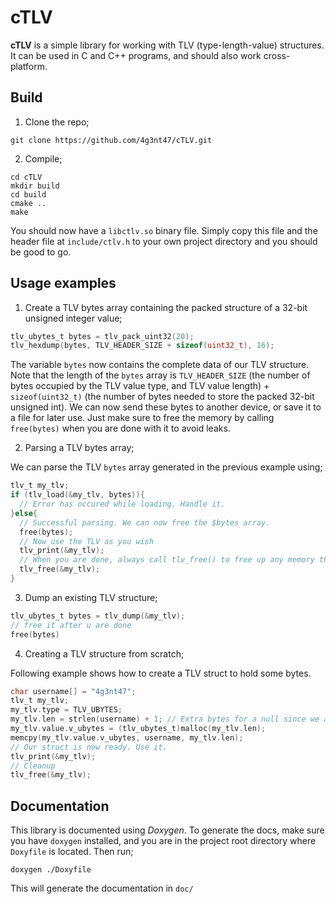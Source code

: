 # cTLV

**cTLV** is a simple library for working with TLV (type-length-value) structures. It can be used in C and C++ programs, and should also work cross-platform.

## Build

1. Clone the repo;

```shell
git clone https://github.com/4g3nt47/cTLV.git
```

2. Compile;

```shell
cd cTLV
mkdir build
cd build
cmake ..
make
```

You should now have a `libctlv.so` binary file. Simply copy this file and the header file at `include/ctlv.h` to your own project directory and you should be good to go.

## Usage examples

1. Create a TLV bytes array containing the packed structure of a 32-bit unsigned integer value;

```c
tlv_ubytes_t bytes = tlv_pack_uint32(20);
tlv_hexdump(bytes, TLV_HEADER_SIZE + sizeof(uint32_t), 16);
```

The variable `bytes` now contains the complete data of our TLV structure. Note that the length of the `bytes` array is `TLV_HEADER_SIZE` (the number of bytes occupied by the TLV value type, and TLV value length) + `sizeof(uint32_t)` (the number of bytes needed to store the packed 32-bit unsigned int). We can now send these bytes to another device, or save it to a file for later use. Just make sure to free the memory by calling `free(bytes)` when you are done with it to avoid leaks.

2. Parsing a TLV bytes array;

We can parse the TLV `bytes` array generated in the previous example using;

```c
tlv_t my_tlv;
if (tlv_load(&my_tlv, bytes)){
  // Error has occured while loading. Handle it.
}else{
  // Successful parsing. We can now free the $bytes array.
  free(bytes);
  // Now use the TLV as you wish
  tlv_print(&my_tlv);
  // When you are done, always call tlv_free() to free up any memory that may have been allocated within the structure
  tlv_free(&my_tlv);
}
```

3. Dump an existing TLV structure;

```c
tlv_ubytes_t bytes = tlv_dump(&my_tlv);
// free it after u are done
free(bytes)
```

4. Creating a TLV structure from scratch;

Following example shows how to create a TLV struct to hold some bytes.

```c
char username[] = "4g3nt47";
tlv_t my_tlv;
my_tlv.type = TLV_UBYTES;
my_tlv.len = strlen(username) + 1; // Extra bytes for a null since we aren't working with binary data
my_tlv.value.v_ubytes = (tlv_ubytes_t)malloc(my_tlv.len);
memcpy(my_tlv.value.v_ubytes, username, my_tlv.len);
// Our struct is now ready. Use it.
tlv_print(&my_tlv);
// Cleanup
tlv_free(&my_tlv);
```

## Documentation

This library is documented using *Doxygen*. To generate the docs, make sure you have `doxygen` installed, and you are in the project root directory where `Doxyfile` is located. Then run;

```shell
doxygen ./Doxyfile
```

This will generate the documentation in `doc/`
